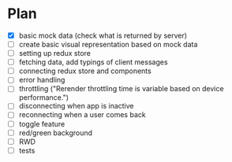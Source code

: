 # Plan

- [x] basic mock data (check what is returned by server)
- [ ] create basic visual representation based on mock data
- [ ] setting up redux store
- [ ] fetching data, add typings of client messages
- [ ] connecting redux store and components
- [ ] error handling
- [ ] throttling ("Rerender throttling time is variable based on device performance.")
- [ ] disconnecting when app is inactive
- [ ] reconnecting when a user comes back
- [ ] toggle feature
- [ ] red/green background
- [ ] RWD
- [ ] tests
